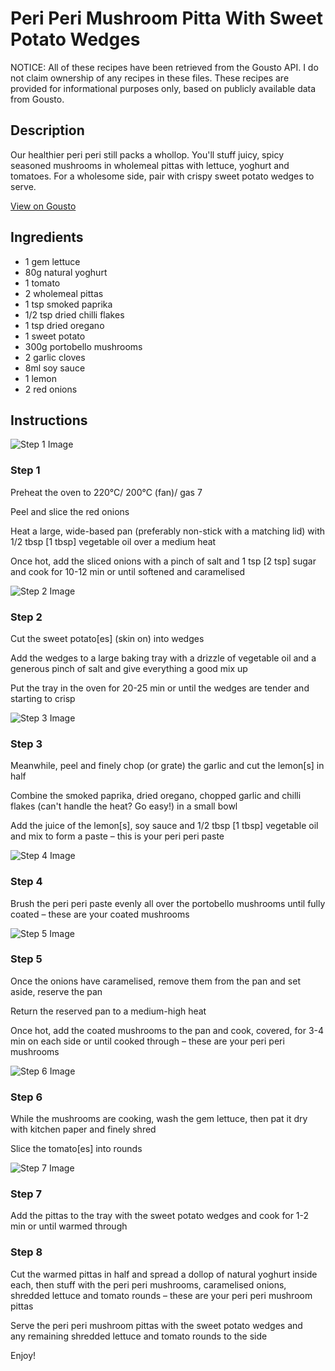 # Peri Peri Mushroom Pitta With Sweet Potato Wedges

NOTICE: All of these recipes have been retrieved from the Gousto API. I do not claim ownership of any recipes in these files. These recipes are provided for informational purposes only, based on publicly available data from Gousto.

## Description

Our healthier peri peri still packs a whollop. You'll stuff juicy, spicy seasoned mushrooms in wholemeal pittas with lettuce, yoghurt and tomatoes. For a wholesome side, pair with crispy sweet potato wedges to serve.

[View on Gousto](https://www.gousto.co.uk/recipes/cookbook/peri-peri-portobello-pitta-with-sweet-potato-wedges)

## Ingredients

- 1 gem lettuce
- 80g natural yoghurt
- 1 tomato
- 2 wholemeal pittas
- 1 tsp smoked paprika
- 1/2 tsp dried chilli flakes 
- 1 tsp dried oregano 
- 1 sweet potato
- 300g portobello mushrooms
- 2 garlic cloves
- 8ml soy sauce 
- 1 lemon
- 2 red onions

## Instructions

![Step 1 Image](https://production-media.gousto.co.uk/cms/recipe-step-image/Step-1-1629813997349-x200.jpg)

### Step 1

Preheat the oven to 220°C/ 200°C (fan)/ gas 7

Peel and slice the red onions

Heat a large, wide-based pan (preferably non-stick with a matching lid) with 1/2 tbsp<span class="text-danger"> [1 tbsp]</span> vegetable oil over a medium heat

Once hot, add the sliced onions with a pinch of salt and 1 tsp<span class="text-danger"> [2 tsp]</span> sugar and cook for 10-12 min or until softened and caramelised

![Step 2 Image](https://production-media.gousto.co.uk/cms/recipe-step-image/step-2-1629814002378-x200.jpg)

### Step 2

Cut the sweet potato<span class="text-danger">[es]</span> (skin on) into wedges

Add the wedges to a large baking tray with a drizzle of vegetable oil and a generous pinch of salt and give everything a good mix up 

Put the tray in the oven for 20-25 min or until the wedges are tender and starting to crisp

![Step 3 Image](https://production-media.gousto.co.uk/cms/recipe-step-image/step-3-1629814003757-x200.jpg)

### Step 3

Meanwhile, peel and finely chop (or grate) the garlic and cut the lemon<span class="text-danger">[s]</span> in half

Combine the smoked paprika, dried oregano, chopped garlic and chilli flakes (can't handle the heat? Go easy!) in a small bowl

Add the juice of the lemon<span class="text-danger">[s]</span>, soy sauce and 1/2 tbsp <span class="text-danger">[1 tbsp]</span> vegetable oil and mix to form a paste – this is your peri peri paste

![Step 4 Image](https://production-media.gousto.co.uk/cms/recipe-step-image/step-4-1629814007609-x200.jpg)

### Step 4

Brush the peri peri paste evenly all over the portobello mushrooms until fully coated – these are your coated mushrooms

![Step 5 Image](https://production-media.gousto.co.uk/cms/recipe-step-image/step-5-1629814010219-x200.jpg)

### Step 5

Once the onions have caramelised, remove them from the pan and set aside, reserve the pan

Return the reserved pan to a medium-high heat

Once hot, add the coated mushrooms to the pan and cook, covered, for 3-4 min on each side or until cooked through – these are your peri peri mushrooms

![Step 6 Image](https://production-media.gousto.co.uk/cms/recipe-step-image/Step-6-1629814014864-x200.jpg)

### Step 6

While the mushrooms are cooking, wash the gem lettuce, then pat it dry with kitchen paper and finely shred

Slice the tomato<span class="text-danger">[es] </span>into rounds

![Step 7 Image](https://production-media.gousto.co.uk/cms/recipe-step-image/Step-7-1629814018210-x200.jpg)

### Step 7

Add the pittas to the tray with the sweet potato wedges and cook for 1-2 min or until warmed through

### Step 8

Cut the warmed pittas in half and spread a dollop of natural yoghurt inside each,  then stuff with the peri peri mushrooms, caramelised onions, shredded lettuce and tomato rounds – these are your peri peri mushroom pittas

Serve the peri peri mushroom pittas with the sweet potato wedges and any remaining shredded lettuce and tomato rounds to the side

Enjoy!

